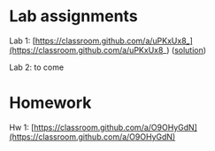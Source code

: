 # Lab assignments

Lab 1: [https://classroom.github.com/a/uPKxUx8_](https://classroom.github.com/a/uPKxUx8_) ([solution](https://github.com/TP1-HHU/lab1))

Lab 2: to come

# Homework

Hw 1: [https://classroom.github.com/a/O9OHyGdN](https://classroom.github.com/a/O9OHyGdN)
